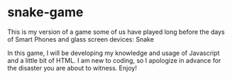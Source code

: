 # snake-game
This is my version of a game some of us have played long
before the days of Smart Phones and glass screen devices: Snake

In this game, I will be developing my knowledge and usage of Javascript
and a little bit of HTML. I am new to coding, so I apologize in advance
for the disaster you are about to witness. Enjoy!
